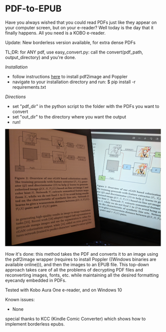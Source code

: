 # PDF-to-EPUB

Have you always wished that you could read PDFs just like they appear on your computer screen, but on your e-reader? Well today is the day that it finally happens. All you need is a KOBO e-reader. 

Update: New borderless version available, for extra dense PDFs

TL;DR: for ANY pdf, use easy_convert.py: call the convert(pdf_path, output_directory) and you're done.

*Installation*

- follow instructions [here](https://github.com/Belval/pdf2image) to install pdf2image and Poppler
- navigate to your installation directory and run:
$ pip install -r requirements.txt

*Directions*
- set "pdf_dir" in the python script to the folder with the PDFs you want to convert
- set "out_dir" to the directory where you want the output
- run!


![alt text](https://github.com/ConsciousMachines/PDF-to-EPUB-for-arXiv/blob/master/example.jpg)

How it's done: 
this method takes the PDF and converts it to an image using the pdf2image wrapper (requires to install Poppler ((Windows binaries are available online))), and then the images to an EPUB file. This top-down approach takes care of all the problems of decrypting PDF files and reconverting images, fonts, etc. while maintaining all the desired formatting eyecandy embedded in PDFs. 



Tested with Kobo Aura One e-reader, and on Windows 10

Known issues: 
- None

special thanks to KCC (Kindle Comic Converter) which shows how to implement borderless epubs. 
